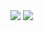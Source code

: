 
<img src="https://github-readme-stats.vercel.app/api?username=Seylumva" />

<img src="https://github-profile-summary-cards.vercel.app/api/cards/profile-details?username=Seylumva&theme=react"/>
